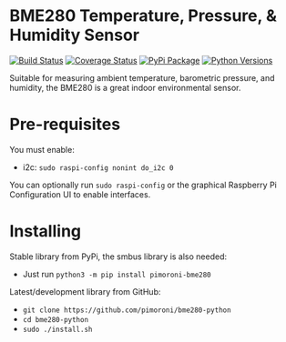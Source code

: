 # BME280 Temperature, Pressure, & Humidity Sensor

[![Build Status](https://img.shields.io/github/actions/workflow/status/pimoroni/bme280-python/test.yml?branch=main)](https://github.com/pimoroni/bme280-python/actions/workflows/test.yml)
[![Coverage Status](https://coveralls.io/repos/github/pimoroni/bme280-python/badge.svg?branch=master)](https://coveralls.io/github/pimoroni/bme280-python?branch=master)
[![PyPi Package](https://img.shields.io/pypi/v/pimoroni-bme280.svg)](https://pypi.python.org/pypi/pimoroni-bme280)
[![Python Versions](https://img.shields.io/pypi/pyversions/pimoroni-bme280.svg)](https://pypi.python.org/pypi/pimoroni-bme280)

Suitable for measuring ambient temperature, barometric pressure, and humidity, the BME280 is a great indoor environmental sensor.

# Pre-requisites

You must enable:

* i2c: `sudo raspi-config nonint do_i2c 0`

You can optionally run `sudo raspi-config` or the graphical Raspberry Pi Configuration UI to enable interfaces.

# Installing

Stable library from PyPi, the smbus library is also needed:

* Just run `python3 -m pip install pimoroni-bme280`

Latest/development library from GitHub:

* `git clone https://github.com/pimoroni/bme280-python`
* `cd bme280-python`
* `sudo ./install.sh`

